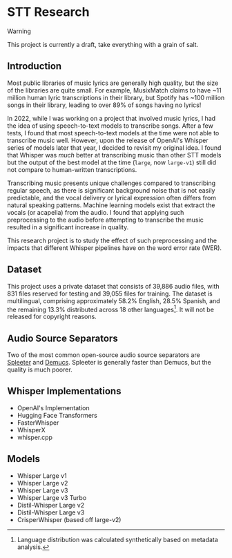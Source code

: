 # STT Research

> [!WARNING]  
> This project is currently a draft, take everything with a grain of salt.

## Introduction
Most public libraries of music lyrics are generally high quality, but the size of the libraries are quite small. For example, MusixMatch claims to have ~11 million human lyric transcriptions in their library, but Spotify has ~100 million songs in their library, leading to over 89% of songs having no lyrics!

In 2022, while I was working on a project that involved music lyrics, I had the idea of using speech-to-text models to transcribe songs. After a few tests, I found that most speech-to-text models at the time were not able to transcribe music well. However, upon the release of OpenAI's Whisper series of models later that year, I decided to revisit my original idea. I found that Whisper was *much* better at transcribing music than other STT models but the output of the best model at the time (`large`, now `large-v1`) still did not compare to human-written transcriptions.

Transcribing music presents unique challenges compared to transcribing regular speech, as there is significant background noise that is not easily predictable, and the vocal delivery or lyrical expression often differs from natural speaking patterns. Machine learning models exist that extract the vocals (or acapella) from the audio. I found that applying such preprocessing to the audio before attempting to transcribe the music resulted in a significant increase in quality. 

This research project is to study the effect of such preprocessing and the impacts that different Whisper pipelines have on the word error rate (WER).

## Dataset

This project uses a private dataset that consists of 39,886 audio files, with 831 files reserved for testing and 39,055 files for training. The dataset is multilingual, comprising approximately 58.2% English, 28.5% Spanish, and the remaining 13.3% distributed across 18 other languages[^1]. It will not be released for copyright reasons.

[^1]: Language distribution was calculated synthetically based on metadata analysis.

## Audio Source Separators

Two of the most common open-source audio source separators are [Spleeter](https://github.com/deezer/spleeter) and [Demucs](https://github.com/facebookresearch/demucs). Spleeter is generally faster than Demucs, but the quality is much poorer.

## Whisper Implementations

- OpenAI's Implementation
- Hugging Face Transformers
- FasterWhisper
- WhisperX
- whisper.cpp

## Models

- Whisper Large v1
- Whisper Large v2
- Whisper Large v3
- Whisper Large v3 Turbo
- Distil-Whisper Large v2
- Distil-Whisper Large v3
- CrisperWhisper (based off large-v2)